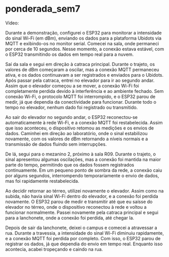 # ponderada_sem7

Video: 


Durante a demonstração, configurei o ESP32 para monitorar a intensidade do sinal Wi-Fi (em dBm), enviando os dados para a plataforma Ubidots via MQTT e exibindo-os no monitor serial. Comecei na sala, onde permaneci por cerca de 10 segundos. Nesse momento, a conexão estava estável, com o ESP32 transmitindo os dados em tempo real para a nuvem.

Saí da sala e segui em direção à catraca principal. Durante o trajeto, os valores de dBm começaram a oscilar, mas a conexão MQTT permaneceu ativa, e os dados continuavam a ser registrados e enviados para o Ubidots. Após passar pela catraca, entrei no elevador para ir ao segundo andar. Assim que o elevador começou a se mover, a conexão Wi-Fi foi completamente perdida devido à interferência e ao ambiente fechado. Sem conexão Wi-Fi, o protocolo MQTT foi interrompido, e o ESP32 parou de medir, já que dependia da conectividade para funcionar. Durante todo o tempo no elevador, nenhum dado foi registrado ou transmitido.

Ao sair do elevador no segundo andar, o ESP32 reconectou-se automaticamente à rede Wi-Fi, e a conexão MQTT foi restabelecida. Assim que isso aconteceu, o dispositivo retomou as medições e os envios de dados. Caminhei em direção ao laboratório, onde o sinal estabilizou novamente, com os valores de dBm retornando a níveis normais e a transmissão de dados fluindo sem interrupções.

De lá, segui para o mezanino 2, próximo à sala R09. Durante o trajeto, o sinal apresentou algumas oscilações, mas a conexão foi mantida na maior parte do tempo, permitindo que os dados fossem registrados continuamente. Em um pequeno ponto de sombra da rede, a conexão caiu por alguns segundos, interrompendo temporariamente o envio de dados, mas foi rapidamente restabelecida.

Ao decidir retornar ao térreo, utilizei novamente o elevador. Assim como na subida, não havia sinal Wi-Fi dentro do elevador, e a conexão foi perdida novamente. O ESP32 parou de medir e transmitir até que eu saísse do elevador no térreo, onde o dispositivo reconectou à rede e voltou a funcionar normalmente. Passei novamente pela catraca principal e segui para a lanchonete, onde a conexão foi perdida, até chegar la.

Depois de sair da lanchonete, deixei o campus e comecei a atravessar a rua. Durante a travessia, a intensidade do sinal Wi-Fi diminuiu rapidamente, e a conexão MQTT foi perdida por completo. Com isso, o ESP32 parou de registrar os dados, já que dependia do envio em tempo real. Enquanto isso acontecia, acabei tropeçando e caindo na rua.
